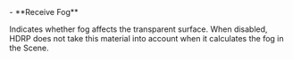 <tr>
<td>- **Receive Fog**</td>
<td>

Indicates whether fog affects the transparent surface. When disabled, HDRP does not take this material into account when it calculates the fog in the Scene.

</td>
</tr>